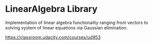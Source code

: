 # LinearAlgebra Library

Implementation of linear algebra functionality ranging from vectors to solving system of linear equations via Gaussian elimination.

https://classroom.udacity.com/courses/ud953
